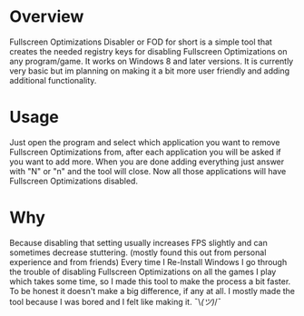 # Overview
Fullscreen Optimizations Disabler or FOD for short is a simple tool that creates the needed registry keys for disabling Fullscreen Optimizations on any program/game.
It works on Windows 8 and later versions. It is currently very basic but im planning on making it a bit more user friendly and adding additional functionality.


# Usage
Just open the program and select which application you want to remove Fullscreen Optimizations from, after each application you will be asked if you want to add more.
When you are done adding everything just answer with "N" or "n" and the tool will close. Now all those applications will have Fullscreen Optimizations disabled.

# Why
Because disabling that setting usually increases FPS slightly and can sometimes decrease stuttering. (mostly found this out from personal experience and from friends)
Every time I Re-Install Windows I go through the trouble of disabling Fullscreen Optimizations on all the games I play which takes some time, so I made this tool to make
the process a bit faster. To be honest it doesn't make a big difference, if any at all. I mostly made the tool because I was bored and I felt like making it. ¯\\_(ツ)_/¯


